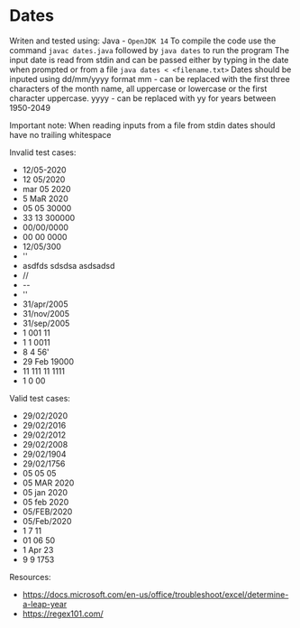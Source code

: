 # Dates

Writen and tested using: Java - `OpenJDK 14`
To compile the code use the command
`javac dates.java` followed by `java dates` to run the program
The input date is read from stdin and can be passed either by typing in the date 
when prompted or from a file `java dates < <filename.txt>`
Dates should be inputed using dd/mm/yyyy format 
mm - can be replaced with the first three characters of the month name, all 
uppercase or lowercase or the first character uppercase.
yyyy - can be replaced with yy for years between 1950-2049

Important note: When reading inputs from a file from stdin dates should have no trailing whitespace

Invalid test cases:
- 12/05-2020
- 12 05/2020
- mar 05 2020
- 5 MaR 2020
- 05 05 30000
- 33 13 300000
- 00/00/0000
- 00 00 0000
- 12/05/300
- '<no input>'
- asdfds sdsdsa asdsadsd
- //
- \-\- 
- '<space><space>'  
- 31/apr/2005
- 31/nov/2005
- 31/sep/2005
- 1 001 11
- 1 1 0011
- 8 4 56'
- 29 Feb 19000
- 11 111 11 1111
- 1 0 00

Valid test cases:
- 29/02/2020
- 29/02/2016
- 29/02/2012
- 29/02/2008
- 29/02/1904
- 29/02/1756
- 05 05 05 
- 05 MAR 2020
- 05 jan 2020
- 05 feb 2020
- 05/FEB/2020
- 05/Feb/2020
- 1 7 11
- 01 06 50
- 1 Apr 23
- 9 9 1753

Resources:
- https://docs.microsoft.com/en-us/office/troubleshoot/excel/determine-a-leap-year
- https://regex101.com/
